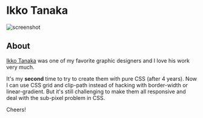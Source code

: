 # Ikko Tanaka

![screenshot](screenshot.png)

## About

[Ikko Tanaka](https://en.wikipedia.org/wiki/Ikko_Tanaka) was one of my favorite graphic designers and I love his work very much.

It's my **second** time to try to create them with pure CSS (after 4 years). Now I can use CSS grid and clip-path instead of hacking with border-width or linear-gradient. But it's still challenging to make them all responsive and deal with the sub-pixel problem in CSS.

Cheers!
